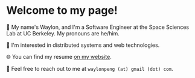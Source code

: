 # Welcome to my page! 

👋 My name's Waylon, and I'm a Software Engineer at the Space Sciences Lab at UC Berkeley. My pronouns are he/him. 

💭 I'm interested in distributed systems and web technologies.

🌐 You can find my resume [on my website](https://www.waylon.sh).

📧 Feel free to reach out to me at `waylonpeng (at) gmail (dot) com`.

